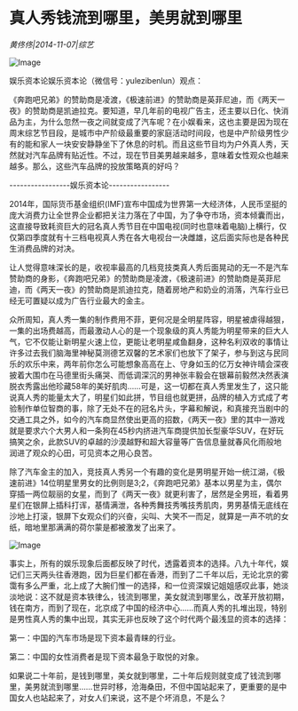 # 真人秀钱流到哪里，美男就到哪里

*黄佟佟|2014-11-07|综艺*

![Image](http://p2.pstatp.com/large/pgc-image/15216996648786212cbece6)

娱乐资本论娱乐资本论（微信号：yulezibenlun）观点：

《奔跑吧兄弟》的赞助商是凌渡，《极速前进》的赞助商是英菲尼迪，而《两天一夜》的赞助商是凯迪拉克。要知道，早几年前的电视广告主，还主要以日化、快消品为主，为什么忽然一夜之间就变成了汽车呢？在小娱看来，这也主要是因为现在周末综艺节目段，是城市中产阶级最重要的家庭活动时间段，也是中产阶级男性少有的能和家人一块安安静静坐下了休息的时机。而且这些节目均为户外真人秀，天然就对汽车品牌有贴近性。不过，现在节目美男越来越多，意味着女性观众也越来越多。那么，这些汽车品牌的投放策略真的好吗？

-----------------娱乐资本论-----------------

2014年，国际货币基金组织(IMF)宣布中国成为世界第一大经济体，人民币坚挺的庞大消费力让全世界企业都把关注力落在了中国，为了争夺市场，资本倾囊而出，这直接导致耗资巨大的冠名真人秀节目在中国电视(同时也意味着电脑)上横行，仅仅第四季度就有十三档电视真人秀在各大电视台一决雌雄，这后面实际也是各种民生消费品牌的对决。

让人觉得意味深长的是，收视率最高的几档竞技类真人秀后面晃动的无一不是汽车赞助商的身影，《奔跑吧兄弟》的赞助商是凌渡，《极速前进》的赞助商是英菲尼迪，而《两天一夜》的赞助商是凯迪拉克，随着房地产和奶业的消落，汽车行业已经无可置疑以成为广告行业最大的金主。

众所周知，真人秀一集的制作费用不菲，更何况是全明星阵容，明星被虐得越狠，一集的出场费越高，而最激动人心的是一个现象级的真人秀能为明星带来的巨大人气，它不仅能让新明星火速上位，更能让老明星咸鱼翻身，这种名利双收的事情让许多过去我们脑海里神秘莫测德艺双馨的艺术家们也放下了架子，参与到这与民同乐的欢乐中来，两年前你怎么可能想象高高在上、守身如玉的亿万女神许晴会深夜披着大围巾在马德里街头痛哭、而低调深沉的男神张丰毅会在银幕前毅然决然表演脱衣秀露出他珍藏58年的美好肌肉……可是，这一切都在真人秀里发生了，这只能说真人秀的能量太大了，明星们如此拼，节目组也就更拼，品牌的植入方式成了考验制作单位智商的事，除了无处不在的冠名片头，字幕和解说，和真接充当剧中的交通工具之外，如今的汽车商显然使出更高的招数，《两天一夜》里的其中一游戏就是要求六个大男人和一条狗在45秒内挤进汽车商提供加长型豪华SUV，在好玩搞笑之余，此款SUV的卓越的沙漠越野和超大容量等广告信息量就春风化雨般地润进了观众的心田，可见资本之用心良苦。

除了汽车金主的加入，竞技真人秀另一个有趣的变化是男明星开始一统江湖，《极速前进》14位明星里男女的比例则是3;2，《奔跑吧兄弟》基本以男星为主，偶尔穿插一两位靓丽的女星，而到了《两天一夜》就更利害了，居然是全男班，看着男星们在银屏上插科打诨，基情满泄，各种秀舞技秀嘴技秀肌肉，男男基情无底线在沙地上打滚，银屏下女观众们的兴奋，尖叫、大笑不一而足，就算是一声不吭的女纸，暗地里那满满的荷尔蒙是都被激发了出来了。

![Image](http://p2.pstatp.com/large/pgc-image/152169966489481960753a2)

事实上，所有的娱乐现象后面都反映了时代，透露着资本的选择。八九十年代，娱记们三天两头往香港跑，因为巨星们都在香港，而到了二千年以后，无论北京的雾霭有多么严重，北上成了大腕们惟一的选择，和一位资深娱记姐姐感叹此事，她淡淡地说：这不就是资本铁律么，钱流到哪里，美女就流到哪里么，改革开放初期，钱在南方，而到了现在，北京成了中国的经济中心……而真人秀的扎堆出现，特别是男性真人秀的集中出现，其实无非也反映了这个时代两个最浅显的资本的选择：

第一：中国的汽车市场是现下资本最青睐的行业。

第二：中国的女性消费者是现下资本最急于取悦的对象。

如果说二十年前，是钱到哪里，美女就到哪里，二十年后规则就变成了钱流到哪里，美男就流到哪里……世异时移，沧海桑田，不但中国站起来了，更重要的是中国女人也站起来了，对女人们来说，这不是个坏消息，不是么？

